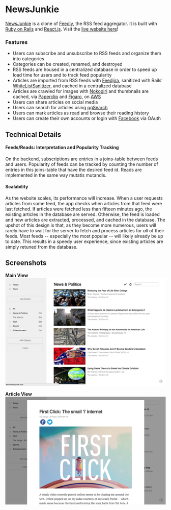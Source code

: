 # NewsJunkie

[NewsJunkie](http://www.newsjunkie.in) is a clone of [Feedly](http://www.feedly.com), the RSS feed aggregator. It is built with [Ruby on Rails](http://rubyonrails.org/) and [React.js](https://facebook.github.io/react/). Visit the [live website here](http://www.newsjunkie.in)!

### Features

* Users can subscribe and unsubscribe to RSS feeds and organize them into categories
* Categories can be created, renamed, and destroyed
* RSS feeds are housed in a centralized database in order to speed up load time for users and to track feed popularity
* Articles are imported from RSS feeds with [Feedjira](http://feedjira.com/), sanitized with Rails' [WhiteListSanitizer](https://github.com/rails/rails-html-sanitizer), and cached in a centralized database
* Articles are crawled for images with [Nokogiri](http://www.nokogiri.org/) and thumbnails are cached, via [Paperclip](https://github.com/thoughtbot/paperclip) and [Figaro](https://github.com/laserlemon/figaro), on [AWS](https://aws.amazon.com/)
* Users can share articles on social media
* Users can search for articles using [pgSearch](https://github.com/Casecommons/pg_search)
* Users can mark articles as read and browse their reading history
* Users can create their own accounts or login with [Facebook](https://en.wikipedia.org/wiki/OAuth) via OAuth

## Technical Details

#### Feeds/Reads: Interpretation and Popularity Tracking

On the backend, subscriptions are entries in a joins-table between feeds and users. Popularity of feeds can be tracked by counting the number of entries in this joins-table that have the desired feed id. Reads are implemented in the same way mutatis mutandis.

#### Scalability

As the website scales, its performance will increase. When a user requests articles from some feed, the app checks when articles from that feed were last fetched. If articles were fetched less than fifteen minutes ago, the existing articles in the database are served. Otherwise, the feed is loaded and new articles are extracted, processed, and cached in the database. The upshot of this design is that, as they become more numerous, users will rarely have to wait for the server to fetch and process articles for *all* of their feeds. Most feeds -- especially the most popular -- will likely already be up to date. This results in a speedy user experience, since existing articles are simply retuned from the database.

## Screenshots

**Main View**
[![Main View](./docs/screenshots/ss1.png)](http://www.newsjunkie.in)

**Article View**
[![Article View](./docs/screenshots/ss2.png)](http://www.newsjunkie.in)
